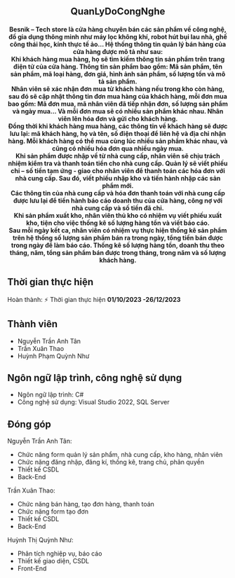 <h2 align="center">QuanLyDoCongNghe</h2>
<h4 align="center">Besnik – Tech store là cửa hàng chuyên bán các sản phẩm về công nghệ, đồ gia dụng thông minh như máy lọc không khí, robot hút bụi lau nhà, ghế công thái học, kính thực tế ảo…   Hệ thống thông tin quản lý bán hàng của cửa hàng được mô tả như sau:
</br>Khi khách hàng mua hàng, họ sẽ tìm kiếm thông tin sản phẩm trên trang điện tử của cửa hàng. Thông tin sản phẩm bao gồm: Mã sản phẩm, tên sản phẩm, mã loại hàng, đơn giá, hình ảnh sản phẩm, số lượng tồn và mô tả sản phẩm.
</br>Nhân viên sẽ xác nhận đơn mua từ khách hàng nếu trong kho còn hàng, sau đó sẽ cập nhật thông tin đơn mua hàng của khách hàng, mỗi đơn mua bao gồm: Mã đơn mua, mã nhân viên đã tiếp nhận đơn, số lượng sản phẩm và ngày mua… Và mỗi đơn mua sẽ có nhiều sản phẩm khác nhau. Nhân viên lên hóa đơn và gửi cho khách hàng.
</br>Đồng thời khi khách hàng mua hàng, các thông tin về khách hàng sẽ được lưu lại: mã khách hàng, họ và tên, số điện thoại để liên hệ và địa chỉ nhận hàng. Mỗi khách hàng có thể mua cùng lúc nhiều sản phẩm khác nhau, và cũng có nhiều hóa đơn qua nhiều ngày mua.
</br>Khi sản phẩm được nhập về từ nhà cung cấp, nhân viên sẽ chịu trách nhiệm kiểm tra và thanh toán tiền cho nhà cung cấp. Quản lý sẽ viết phiếu chi – số tiền tạm ứng - giao cho nhân viên để thanh toán các hóa đơn với nhà cung cấp. Sau đó, viết phiếu nhập kho và tiến hành nhập các sản phẩm mới.
</br>Các thông tin của nhà cung cấp và hóa đơn thanh toán với nhà cung cấp được lưu lại để tiến hành báo cáo doanh thu của cửa hàng, công nợ với nhà cung cấp và số tiền đã chi.
</br>Khi sản phẩm xuất kho, nhân viên thủ kho có nhiệm vụ viết phiếu xuất kho, tiện cho việc thống kê số lượng hàng tồn và viết báo cáo.
</br>Sau mỗi ngày kết ca, nhân viên có nhiệm vụ thực hiện thống kê sản phẩm trên hệ thống số lượng sản phẩm bán ra trong ngày, tổng tiền bán được trong ngày để làm báo cáo.
Thống kê số lượng hàng tồn, doanh thu theo tháng, năm, tổng sản phẩm bán được trong tháng, trong năm và số lượng khách hàng.</h4>

## Thời gian thực hiện

Hoàn thành: ⚡ Thời gian thực hiện **01/10/2023 -26/12/2023**

## Thành viên

- Nguyễn Trần Anh Tân
- Trần Xuân Thao
- Huỳnh Phạm Quỳnh Như
  
## Ngôn ngữ lập trình, công nghệ sử dụng

- Ngôn ngữ lập trình: C#
- Công nghệ sử dụng: Visual Studio 2022, SQL Server
  
## Đóng góp

Nguyễn Trần Anh Tân: </br>
- Chức năng form quản lý sản phẩm, nhà cung cấp, kho hàng, nhân viên
- Chức năng đăng nhập, đăng kí, thống kê, trang chủ, phân quyền
- Thiết kế CSDL
- Back-End
  
Trần Xuân Thao: </br>
- Chức năng bán hàng, tạo đơn hàng, thanh toán
- Chức năng form tạo đơn
- Thiết kế CSDL
- Back-End
  
Huỳnh Thị Quỳnh Như: </br>
- Phân tích nghiệp vụ, báo cáo 
- Thiết kế giao diện, CSDL
- Front-End

